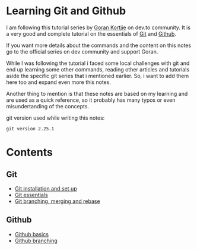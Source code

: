 # Learning Git and Github

I am following this tutorial series by
[Goran Kortjie](https://dev.to/ifierygod/git-and-github-the-complete-guides-chapter-1-23cp)
on dev.to community. It is a very good and complete tutorial on the essentials of
[Git](https://git-scm.com) and [Github](https://github.com).

If you want more details about the commands and the content on this notes go to the
official series on dev community and support Goran.

While I was following the tutorial i faced some local challenges with git and end
up learning some other commands, reading other articles and tutorials aside the
specific git series that i mentioned earlier. So, i want to add them here too and
expand even more this notes.

Another thing to mention is that these notes are based on my learning and are used
as a quick reference, so it probably has many typos or even misundertanding of the
concepts.

git version used while writing this notes:
```
git version 2.25.1
```

# Contents

## Git
* [Git installation and set up](docs/git/setup.md)
* [Git essentials](docs/git/essentials.md)
* [Git branching, merging and rebase](docs/git/branching.md)

## Github
* [Github basics](docs/github/basics.md)
* [Github branching](docs/github/github-branching.md)